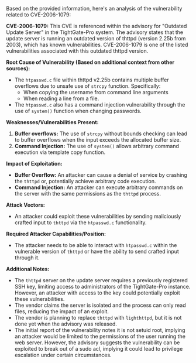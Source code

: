 Based on the provided information, here's an analysis of the vulnerability related to CVE-2006-1079:

**CVE-2006-1079:** This CVE is referenced within the advisory for "Outdated Update Server" in the TightGate-Pro system. The advisory states that the update server is running an outdated version of thttpd (version 2.25b from 2003), which has known vulnerabilities. CVE-2006-1079 is one of the listed vulnerabilities associated with this outdated thttpd version.

**Root Cause of Vulnerability (Based on additional context from other sources):**

-   The `htpasswd.c` file within thttpd v2.25b contains multiple buffer overflows due to unsafe use of `strcpy` function. Specifically:
    -   When copying the username from command line arguments
    -   When reading a line from a file.
- The `htpasswd.c` also has a command injection vulnerability through the use of `system()` function when changing passwords.

**Weaknesses/Vulnerabilities Present:**

1.  **Buffer overflows:** The use of `strcpy` without bounds checking can lead to buffer overflows when the input exceeds the allocated buffer size.
2.  **Command Injection:** The use of `system()` allows arbitrary command execution via template copy function.

**Impact of Exploitation:**

-   **Buffer Overflow:** An attacker can cause a denial of service by crashing the `thttpd` or, potentially achieve arbitrary code execution.
-   **Command Injection:** An attacker can execute arbitrary commands on the server with the same permissions as the `thttpd` process.

**Attack Vectors:**

-   An attacker could exploit these vulnerabilities by sending maliciously crafted input to `thttpd` via the `htpasswd.c` functionality.

**Required Attacker Capabilities/Position:**

-   The attacker needs to be able to interact with `htpasswd.c` within the vulnerable version of `thttpd` or have the ability to send crafted input through it.

**Additional Notes:**

*   The `thttpd` server on the update server requires a previously registered SSH key, limiting access to administrators of the TightGate-Pro instance. However, an attacker with access to the key could potentially exploit these vulnerabilities.
*   The vendor claims the server is isolated and the process can only read files, reducing the impact of an exploit.
*   The vendor is planning to replace `thttpd` with `lighthttpd`, but it is not done yet when the advisory was released.
*   The initial report of the vulnerability notes it is not setuid root, implying an attacker would be limited to the permissions of the user running the web server. However, the advisory suggests the vulnerability can be exploited to break out of a sudo acl, implying it could lead to privilege escalation under certain circumstances.